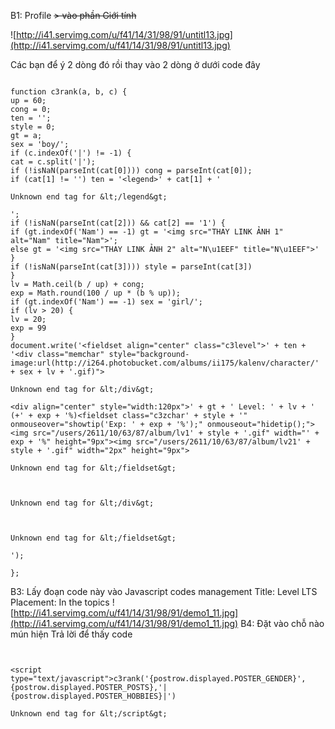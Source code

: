 B1: Profile ~~> vào phần Giới tính~~

![http://i41.servimg.com/u/f41/14/31/98/91/untitl13.jpg](http://i41.servimg.com/u/f41/14/31/98/91/untitl13.jpg)



Các bạn để ý 2 dòng đó rồi thay vào 2 dòng ở dưới code đây

```

function c3rank(a, b, c) {
up = 60;
cong = 0;
ten = '';
style = 0;
gt = a;
sex = 'boy/';
if (c.indexOf('|') != -1) {
cat = c.split('|');
if (!isNaN(parseInt(cat[0]))) cong = parseInt(cat[0]);
if (cat[1] != '') ten = '<legend>' + cat[1] + '

Unknown end tag for &lt;/legend&gt;

';
if (!isNaN(parseInt(cat[2])) && cat[2] == '1') {
if (gt.indexOf('Nam') == -1) gt = '<img src="THAY LINK ẢNH 1" alt="Nam" title="Nam">';
else gt = '<img src="THAY LINK ẢNH 2" alt="N\u1EEF" title="N\u1EEF">'
}
if (!isNaN(parseInt(cat[3]))) style = parseInt(cat[3])
}
lv = Math.ceil(b / up) + cong;
exp = Math.round(100 / up * (b % up));
if (gt.indexOf('Nam') == -1) sex = 'girl/';
if (lv > 20) {
lv = 20;
exp = 99
}
document.write('<fieldset align="center" class="c3level">' + ten + '<div class="memchar" style="background-image:url(http://i264.photobucket.com/albums/ii175/kalenv/character/' + sex + lv + '.gif)">

Unknown end tag for &lt;/div&gt;

<div align="center" style="width:120px">' + gt + ' Level: ' + lv + ' (+' + exp + '%)<fieldset class="c3zchar' + style + '" onmouseover="showtip('Exp: ' + exp + '%');" onmouseout="hidetip();"><img src="/users/2611/10/63/87/album/lv1' + style + '.gif" width="' + exp + '%" height="9px"><img src="/users/2611/10/63/87/album/lv21' + style + '.gif" width="2px" height="9px">

Unknown end tag for &lt;/fieldset&gt;



Unknown end tag for &lt;/div&gt;



Unknown end tag for &lt;/fieldset&gt;

');

};
```

B3: Lấy đoạn code này vào Javascript codes management
Title: Level LTS
Placement: In the topics
![http://i41.servimg.com/u/f41/14/31/98/91/demo1_11.jpg](http://i41.servimg.com/u/f41/14/31/98/91/demo1_11.jpg)
B4: Đặt vào chỗ nào mún hiện
Trả lời để thấy code
```


<script
type="text/javascript">c3rank('{postrow.displayed.POSTER_GENDER}',{postrow.displayed.POSTER_POSTS},'|{postrow.displayed.POSTER_HOBBIES}|')

Unknown end tag for &lt;/script&gt;

```